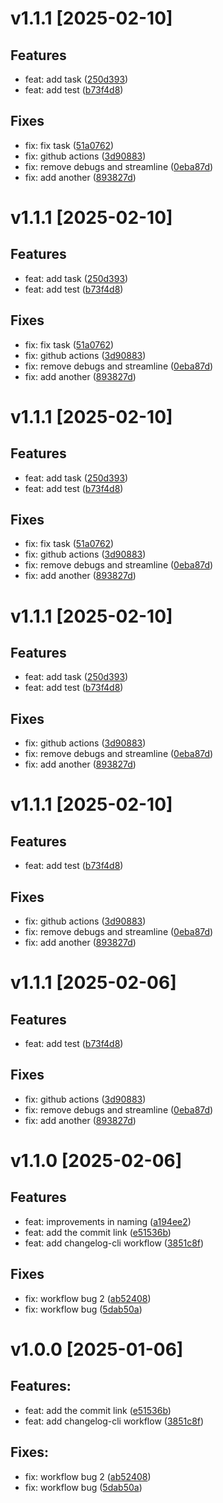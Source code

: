 # v1.1.1 [2025-02-10]

## Features
- feat: add task ([250d393](https://github.com/Ebadm/test_issue_template/commit/250d393))
- feat: add test ([b73f4d8](https://github.com/Ebadm/test_issue_template/commit/b73f4d8))

## Fixes
- fix: fix task ([51a0762](https://github.com/Ebadm/test_issue_template/commit/51a0762))
- fix: github actions ([3d90883](https://github.com/Ebadm/test_issue_template/commit/3d90883))
- fix: remove debugs and streamline ([0eba87d](https://github.com/Ebadm/test_issue_template/commit/0eba87d))
- fix: add another ([893827d](https://github.com/Ebadm/test_issue_template/commit/893827d))


# v1.1.1 [2025-02-10]

## Features
- feat: add task ([250d393](https://github.com/Ebadm/test_issue_template/commit/250d393))
- feat: add test ([b73f4d8](https://github.com/Ebadm/test_issue_template/commit/b73f4d8))

## Fixes
- fix: fix task ([51a0762](https://github.com/Ebadm/test_issue_template/commit/51a0762))
- fix: github actions ([3d90883](https://github.com/Ebadm/test_issue_template/commit/3d90883))
- fix: remove debugs and streamline ([0eba87d](https://github.com/Ebadm/test_issue_template/commit/0eba87d))
- fix: add another ([893827d](https://github.com/Ebadm/test_issue_template/commit/893827d))


# v1.1.1 [2025-02-10]

## Features
- feat: add task ([250d393](https://github.com/Ebadm/test_issue_template/commit/250d393))
- feat: add test ([b73f4d8](https://github.com/Ebadm/test_issue_template/commit/b73f4d8))

## Fixes
- fix: fix task ([51a0762](https://github.com/Ebadm/test_issue_template/commit/51a0762))
- fix: github actions ([3d90883](https://github.com/Ebadm/test_issue_template/commit/3d90883))
- fix: remove debugs and streamline ([0eba87d](https://github.com/Ebadm/test_issue_template/commit/0eba87d))
- fix: add another ([893827d](https://github.com/Ebadm/test_issue_template/commit/893827d))


# v1.1.1 [2025-02-10]

## Features
- feat: add task ([250d393](https://github.com/Ebadm/test_issue_template/commit/250d393))
- feat: add test ([b73f4d8](https://github.com/Ebadm/test_issue_template/commit/b73f4d8))

## Fixes
- fix: github actions ([3d90883](https://github.com/Ebadm/test_issue_template/commit/3d90883))
- fix: remove debugs and streamline ([0eba87d](https://github.com/Ebadm/test_issue_template/commit/0eba87d))
- fix: add another ([893827d](https://github.com/Ebadm/test_issue_template/commit/893827d))


# v1.1.1 [2025-02-10]

## Features
- feat: add test ([b73f4d8](https://github.com/Ebadm/test_issue_template/commit/b73f4d8))

## Fixes
- fix: github actions ([3d90883](https://github.com/Ebadm/test_issue_template/commit/3d90883))
- fix: remove debugs and streamline ([0eba87d](https://github.com/Ebadm/test_issue_template/commit/0eba87d))
- fix: add another ([893827d](https://github.com/Ebadm/test_issue_template/commit/893827d))


# v1.1.1 [2025-02-06]

## Features
- feat: add test ([b73f4d8](https://github.com/Ebadm/test_issue_template/commit/b73f4d8))

## Fixes
- fix: github actions ([3d90883](https://github.com/Ebadm/test_issue_template/commit/3d90883))
- fix: remove debugs and streamline ([0eba87d](https://github.com/Ebadm/test_issue_template/commit/0eba87d))
- fix: add another ([893827d](https://github.com/Ebadm/test_issue_template/commit/893827d))


# v1.1.0 [2025-02-06]

## Features
- feat: improvements in naming ([a194ee2](https://github.com/Ebadm/test_issue_template/commit/a194ee2))
- feat: add the commit link ([e51536b](https://github.com/Ebadm/test_issue_template/commit/e51536b))
- feat: add changelog-cli workflow ([3851c8f](https://github.com/Ebadm/test_issue_template/commit/3851c8f))

## Fixes
- fix: workflow bug 2 ([ab52408](https://github.com/Ebadm/test_issue_template/commit/ab52408))
- fix: workflow bug ([5dab50a](https://github.com/Ebadm/test_issue_template/commit/5dab50a))


# v1.0.0 [2025-01-06]

## Features:

- feat: add the commit link ([e51536b](https://github.com/Ebadm/test_issue_template/commit/e51536b))
- feat: add changelog-cli workflow ([3851c8f](https://github.com/Ebadm/test_issue_template/commit/3851c8f))

## Fixes:

- fix: workflow bug 2 ([ab52408](https://github.com/Ebadm/test_issue_template/commit/ab52408))
- fix: workflow bug ([5dab50a](https://github.com/Ebadm/test_issue_template/commit/5dab50a))



